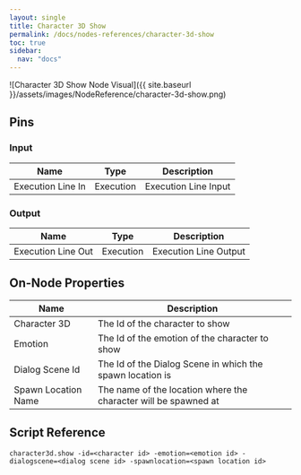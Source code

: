 ```yaml
---
layout: single
title: Character 3D Show
permalink: /docs/nodes-references/character-3d-show
toc: true
sidebar:
  nav: "docs"
---
```



![Character 3D Show Node Visual]({{ site.baseurl }}/assets/images/NodeReference/character-3d-show.png)

## Pins

### Input

| Name | Type | Description |
| --- | --- | --- |
| Execution Line In | Execution | Execution Line Input |

### Output

| Name | Type | Description |
| --- | --- | --- |
| Execution Line Out | Execution | Execution Line Output |

## On-Node Properties

| Name | Description |
| --- | --- |
| Character 3D | The Id of the character to show |
| Emotion | The Id of the emotion of the character to show |
| Dialog Scene Id | The Id of the Dialog Scene in which the spawn location is |
| Spawn Location Name | The name of the location where the character will be spawned at |

## Script Reference
```
character3d.show -id=<character id> -emotion=<emotion id> -dialogscene=<dialog scene id> -spawnlocation=<spawn location id>
```